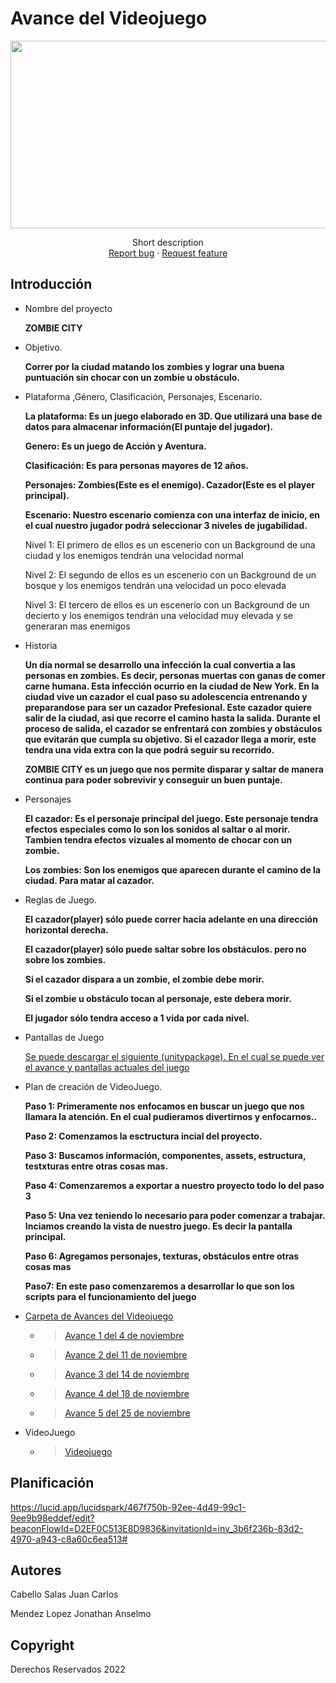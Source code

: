 # Avance del Videojuego
<p align="center">
    <img src="https://user-images.githubusercontent.com/8560750/195950148-0c0df38e-5f96-45ae-87c3-6922738c612d.jpg" alt="Logo" width=1200 height=300>

  <p align="center">
    Short description
    <br>
    <a href="https://reponame/issues/new?template=bug.md">Report bug</a>
    ·
    <a href="https://reponame/issues/new?template=feature.md&labels=feature">Request feature</a>
  </p>
</p>


## Introducción

- Nombre del proyecto

    <b> ZOMBIE CITY </b>
- Objetivo.

    <b> Correr por la ciudad matando los zombies y lograr una buena puntuación sin chocar con un zombie u obstáculo. </b>
- Plataforma ,Género, Clasificación, Personajes, Escenario.

    <b> La plataforma: Es un juego elaborado en 3D. Que utilizará una base de datos para almacenar información(El puntaje del jugador). </b>
    
    <b> Genero: Es un juego de Acción y Aventura.</b>
    
    <b> Clasificación: Es para personas mayores de 12 años.</b>
    
    <b> Personajes: Zombies(Este es el enemigo). Cazador(Este es el player principal). </b>
    
    <b> Escenario: Nuestro escenario comienza con una interfaz de inicio, en el cual nuestro jugador podrá seleccionar 3 niveles de jugabilidad.</b>
    
    <p> Nivel 1: El primero de ellos es un escenerio con un Background de una ciudad y los enemigos tendrán una velocidad normal</p>
    <p> Nivel 2: El segundo de ellos es un escenerio con un Background de un bosque y los enemigos tendrán una velocidad un poco elevada</p>
    <p> Nivel 3: El tercero de ellos es un escenerio con un Background de un decierto y los enemigos tendrán una velocidad muy elevada y se generaran mas enemigos</p>
- Historia

    <b>Un día normal se desarrollo una infección la cual convertia a las personas en zombies. Es decir, personas muertas con ganas de comer carne humana. Esta infección ocurrio en la ciudad de New York. 
    En la ciudad vive un cazador el cual paso su adolescencia entrenando y preparandose para ser un cazador Prefesional. Este cazador quiere salir de la ciudad, asi que recorre el camino hasta la salida. Durante el proceso de salida, el cazador se enfrentará con zombies y obstáculos que evitarán que cumpla su objetivo. Si el cazador llega a morir, este tendra una vida extra con la que podrá seguir su recorrido.
    
    ZOMBIE CITY es un juego que nos permite disparar y saltar de manera continua para poder sobrevivir y conseguir un buen puntaje.</b>

- Personajes

    <b> El cazador: Es el personaje principal del juego. Este personaje tendra efectos especiales como lo son los sonidos al saltar o al morir. Tambien tendra efectos vizuales al momento de chocar con un zombie.</b>
    
    <b> Los zombies: Son los enemigos que aparecen durante el camino de la ciudad. Para matar al cazador.</b>

- Reglas de Juego.

    <b> El cazador(player) sólo puede correr hacia adelante en una dirección horizontal derecha.</b>
    
    <b> El cazador(player) sólo puede saltar sobre los obstáculos. pero no sobre los zombies.</b>
    
    <b> Si el cazador dispara a un zombie, el zombie debe morir.</b>
    
    <b> Si el zombie u obstáculo tocan al personaje, este debera morir.</b>
    
    <b> El jugador sólo tendra acceso a 1 vida por cada nivel.</b>
    
- Pantallas de Juego

    <a href="https://github.com/john-055/ZombieCity"> Se puede descargar el siguiente (unitypackage). En el cual se puede ver el avance y pantallas actuales del juego </a>
    
- Plan de creación de VideoJuego.

    <b>Paso 1: Primeramente nos enfocamos en buscar un juego que nos llamara la atención. En el cual pudieramos divertirnos y enfocarnos..</b>
    
    <b>Paso 2: Comenzamos la esctructura incial del proyecto.</b>
    
    <b>Paso 3: Buscamos información, componentes, assets, estructura, testxturas entre otras cosas mas.</b>
    
    <b>Paso 4: Comenzaremos a exportar a nuestro proyecto todo lo del paso 3</b>
    
    <b>Paso 5: Una vez teniendo lo necesario para poder comenzar a trabajar. Inciamos creando la vista de nuestro juego. Es decir la pantalla principal.</b>
    
    <b>Paso 6: Agregamos personajes, texturas, obstáculos entre otras cosas mas</b>
    
    <b>Paso7: En este paso comenzaremos a desarrollar lo que son los scripts para el funcionamiento del juego</b>
    


* <a href="https://drive.google.com/drive/folders/1NCqRs7EgFh2T_dLxGyuO1h6d8g4ATSpk?usp=sharing">Carpeta de Avances del Videojuego</a>
  * > <a href="https://drive.google.com/file/d/16_Ewi62f9Oq25cPjOl2uNqaHuvics_-I/view?usp=sharing">Avance 1 del 4 de noviembre</a>
  * > <a href="https://drive.google.com/file/d/1Gc5RCYh6risaIyOIFcD_QxglXKJ933xU/view?usp=sharing">Avance 2 del 11 de noviembre</a>
  * > <a href="https://drive.google.com/drive/folders/1NY0FUjD4wsvX64z1COYzdseheIoUUdgG?usp=sharing">Avance 3 del 14 de noviembre</a>
  * > <a href="https://drive.google.com/drive/folders/1w5DozNWtXUqMkQ85ezsIK-0qDzCYZovF?usp=sharing">Avance 4 del 18 de noviembre</a>
  * > <a href="https://drive.google.com/drive/folders/1w5DozNWtXUqMkQ85ezsIK-0qDzCYZovF?usp=sharing">Avance 5 del 25 de noviembre</a>

* VideoJuego
  * > <a href="https://github.com/john-055/ZombieCity">Videojuego</a>

## Planificación

https://lucid.app/lucidspark/467f750b-92ee-4d49-99c1-9ee9b98eddef/edit?beaconFlowId=D2EF0C513E8D9836&invitationId=inv_3b6f236b-83d2-4970-a943-c8a60c6ea513#


## Autores
Cabello Salas Juan Carlos

Mendez Lopez Jonathan Anselmo

## Copyright
Derechos Reservados 2022
